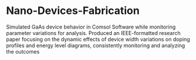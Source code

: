 # Nano-Devices-Fabrication
Simulated GaAs device behavior in Comsol Software while monitoring parameter variations for analysis.
Produced an IEEE-formatted research paper focusing on the dynamic effects of device width variations on
doping profiles and energy level diagrams, consistently monitoring and analyzing the outcomes
